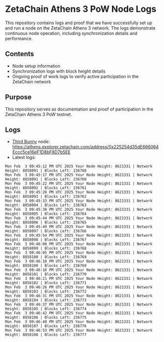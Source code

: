 # ZetaChain Athens 3 PoW Node Logs
This repository contains logs and proof that we have successfully set up and run a node on the ZetaChain Athens 3 network. The logs demonstrate continuous node operation, including synchronization details and performance.

## Contents
- Node setup information
- Synchronization logs with block height details
- Ongoing proof of work logs to verify active participation in the ZetaChain network

## Purpose
This repository serves as documentation and proof of participation in the ZetaChain Athens 3 PoW testnet.

## Logs

- [Third Bunny](https://thirdbunny.xyz/) node: https://athens.explorer.zetachain.com/address/0x225254d35dE666064Eccc5ce16eF1D8bF8D7b5EE
- Latest logs:
```
Mon Feb  3 09:45:12 PM UTC 2025 Your Node Height: 8621331 | Network Height: 8858091 | Blocks Left: 236760
Mon Feb  3 09:45:17 PM UTC 2025 Your Node Height: 8621331 | Network Height: 8858091 | Blocks Left: 236760
Mon Feb  3 09:45:22 PM UTC 2025 Your Node Height: 8621331 | Network Height: 8858092 | Blocks Left: 236761
Mon Feb  3 09:45:28 PM UTC 2025 Your Node Height: 8621331 | Network Height: 8858093 | Blocks Left: 236762
Mon Feb  3 09:45:33 PM UTC 2025 Your Node Height: 8621331 | Network Height: 8858094 | Blocks Left: 236763
Mon Feb  3 09:45:38 PM UTC 2025 Your Node Height: 8621331 | Network Height: 8858095 | Blocks Left: 236764
Mon Feb  3 09:45:44 PM UTC 2025 Your Node Height: 8621331 | Network Height: 8858096 | Blocks Left: 236765
Mon Feb  3 09:45:49 PM UTC 2025 Your Node Height: 8621331 | Network Height: 8858097 | Blocks Left: 236766
Mon Feb  3 09:45:54 PM UTC 2025 Your Node Height: 8621331 | Network Height: 8858098 | Blocks Left: 236767
Mon Feb  3 09:46:00 PM UTC 2025 Your Node Height: 8621331 | Network Height: 8858099 | Blocks Left: 236768
Mon Feb  3 09:46:05 PM UTC 2025 Your Node Height: 8621331 | Network Height: 8858100 | Blocks Left: 236769
Mon Feb  3 09:46:10 PM UTC 2025 Your Node Height: 8621331 | Network Height: 8858100 | Blocks Left: 236769
Mon Feb  3 09:46:16 PM UTC 2025 Your Node Height: 8621331 | Network Height: 8858101 | Blocks Left: 236770
Mon Feb  3 09:46:21 PM UTC 2025 Your Node Height: 8621331 | Network Height: 8858102 | Blocks Left: 236771
Mon Feb  3 09:46:26 PM UTC 2025 Your Node Height: 8621331 | Network Height: 8858103 | Blocks Left: 236772
Mon Feb  3 09:46:31 PM UTC 2025 Your Node Height: 8621331 | Network Height: 8858104 | Blocks Left: 236773
Mon Feb  3 09:46:37 PM UTC 2025 Your Node Height: 8621331 | Network Height: 8858105 | Blocks Left: 236774
Mon Feb  3 09:46:42 PM UTC 2025 Your Node Height: 8621331 | Network Height: 8858106 | Blocks Left: 236775
Mon Feb  3 09:46:48 PM UTC 2025 Your Node Height: 8621331 | Network Height: 8858107 | Blocks Left: 236776
Mon Feb  3 09:46:53 PM UTC 2025 Your Node Height: 8621331 | Network Height: 8858108 | Blocks Left: 236777
```
